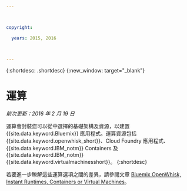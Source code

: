 ```yaml
---

 

copyright:

  years: 2015, 2016

 

---
```


{:shortdesc: .shortdesc} 
{:new_window: target="_blank"}

# 運算
*前次更新：2016 年 2 月 19 日*

運算會封裝您可以從中選擇的基礎架構及資源，以建置 {{site.data.keyword.Bluemix}} 應用程式。運算資源包括 {{site.data.keyword.openwhisk_short}}、Cloud Foundry 應用程式、{{site.data.keyword.IBM_notm}} Containers 及 {{site.data.keyword.IBM_notm}} {{site.data.keyword.virtualmachinesshort}}。
{:shortdesc}

若要進一步瞭解這些運算選項之間的差異，請參閱文章 [Bluemix OpenWhisk, Instant Runtimes, Containers or Virtual Machines](https://developer.ibm.com/bluemix/2015/08/05/bluemix-instant-runtimes-containers-or-virtual-machines/)。
